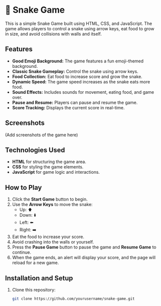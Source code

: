# 🐍 Snake Game

This is a simple Snake Game built using HTML, CSS, and JavaScript. The game allows players to control a snake using arrow keys, eat food to grow in size, and avoid collisions with walls and itself.

## Features
- **Good Emoji Background:** The game features a fun emoji-themed background.
- **Classic Snake Gameplay:** Control the snake using arrow keys.
- **Food Collection:** Eat food to increase score and grow the snake.
- **Dynamic Speed:** The game speed increases as the snake eats more food.
- **Sound Effects:** Includes sounds for movement, eating food, and game over.
- **Pause and Resume:** Players can pause and resume the game.
- **Score Tracking:** Displays the current score in real-time.

## Screenshots
(Add screenshots of the game here)

## Technologies Used
- **HTML** for structuring the game area.
- **CSS** for styling the game elements.
- **JavaScript** for game logic and interactions.

## How to Play
1. Click the **Start Game** button to begin.
2. Use the **Arrow Keys** to move the snake:
   - Up: ⬆️
   - Down: ⬇️
   - Left: ⬅️
   - Right: ➡️
3. Eat the food to increase your score.
4. Avoid crashing into the walls or yourself.
5. Press the **Pause Game** button to pause the game and **Resume Game** to continue.
6. When the game ends, an alert will display your score, and the page will reload for a new game.

## Installation and Setup
1. Clone this repository:
   ```sh
   git clone https://github.com/yourusername/snake-game.git
